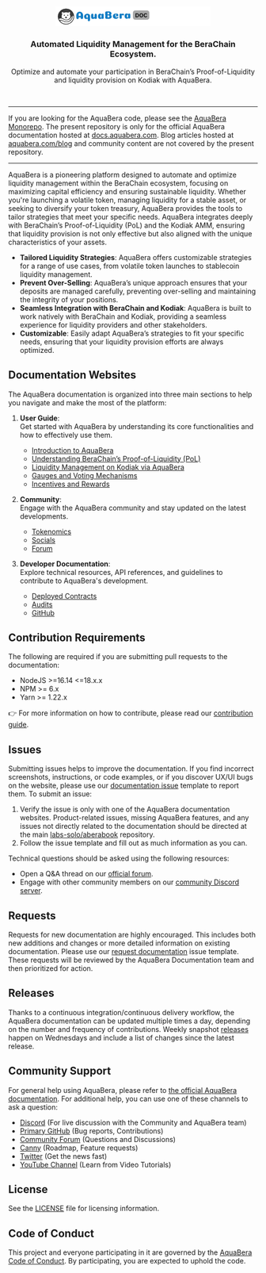 <p align="center">
  <a href="https://aquabera.com">
    <img src="./docusaurus/static/img/logo.png" width="314px" alt="AquaBera logo" />
  </a>
</p>
<h3 align="center">Automated Liquidity Management for the BeraChain Ecosystem.</h3>
<p align="center">Optimize and automate your participation in BeraChain’s Proof-of-Liquidity and liquidity provision on Kodiak with AquaBera.</p>
<br />

---

If you are looking for the AquaBera code, please see the [AquaBera Monorepo](https://github.com/labs-solo/aberabook). The present repository is only for the official AquaBera documentation hosted at [docs.aquabera.com](https://docs.aquabera.com). Blog articles hosted at [aquabera.com/blog](https://aquabera.com/blog) and community content are not covered by the present repository.

---

AquaBera is a pioneering platform designed to automate and optimize liquidity management within the BeraChain ecosystem, focusing on maximizing capital efficiency and ensuring sustainable liquidity. Whether you're launching a volatile token, managing liquidity for a stable asset, or seeking to diversify your token treasury, AquaBera provides the tools to tailor strategies that meet your specific needs. AquaBera integrates deeply with BeraChain’s Proof-of-Liquidity (PoL) and the Kodiak AMM, ensuring that liquidity provision is not only effective but also aligned with the unique characteristics of your assets.

- **Tailored Liquidity Strategies**: AquaBera offers customizable strategies for a range of use cases, from volatile token launches to stablecoin liquidity management.
- **Prevent Over-Selling**: AquaBera’s unique approach ensures that your deposits are managed carefully, preventing over-selling and maintaining the integrity of your positions.
- **Seamless Integration with BeraChain and Kodiak**: AquaBera is built to work natively with BeraChain and Kodiak, providing a seamless experience for liquidity providers and other stakeholders.
- **Customizable**: Easily adapt AquaBera’s strategies to fit your specific needs, ensuring that your liquidity provision efforts are always optimized.

## Documentation Websites

The AquaBera documentation is organized into three main sections to help you navigate and make the most of the platform:

1. **User Guide**:  
   Get started with AquaBera by understanding its core functionalities and how to effectively use them.
   - [Introduction to AquaBera](#)
   - [Understanding BeraChain’s Proof-of-Liquidity (PoL)](#)
   - [Liquidity Management on Kodiak via AquaBera](#)
   - [Gauges and Voting Mechanisms](#)
   - [Incentives and Rewards](#)

2. **Community**:  
   Engage with the AquaBera community and stay updated on the latest developments.
   - [Tokenomics](#)
   - [Socials](#)
   - [Forum](#)

3. **Developer Documentation**:  
   Explore technical resources, API references, and guidelines to contribute to AquaBera's development.
   - [Deployed Contracts](#)
   - [Audits](#)
   - [GitHub](#)

## Contribution Requirements

The following are required if you are submitting pull requests to the documentation:

- NodeJS >=16.14 <=18.x.x
- NPM >= 6.x
- Yarn >= 1.22.x

👉 For more information on how to contribute, please read our [contribution guide](./CONTRIBUTING.md).

## Issues

Submitting issues helps to improve the documentation. If you find incorrect screenshots, instructions, or code examples, or if you discover UX/UI bugs on the website, please use our [documentation issue](https://github.com/labs-solo/aberabook/issues/new?template=BUG_REPORT.yml) template to report them. To submit an issue:

1. Verify the issue is only with one of the AquaBera documentation websites. Product-related issues, missing AquaBera features, and any issues not directly related to the documentation should be directed at the main [labs-solo/aberabook](https://github.com/labs-solo/aberabook) repository.
2. Follow the issue template and fill out as much information as you can.

Technical questions should be asked using the following resources:

- Open a Q&A thread on our [official forum](https://forum.aquabera.com).
- Engage with other community members on our [community Discord server](https://discord.aquabera.com).

## Requests

Requests for new documentation are highly encouraged. This includes both new additions and changes or more detailed information on existing documentation. Please use our [request documentation](https://github.com/labs-solo/aberabook/issues/new?template=DOC_REQUEST.md&title%5B%5D=REQUEST) issue template. These requests will be reviewed by the AquaBera Documentation team and then prioritized for action.

## Releases

Thanks to a continuous integration/continuous delivery workflow, the AquaBera documentation can be updated multiple times a day, depending on the number and frequency of contributions. Weekly snapshot [releases](https://github.com/labs-solo/aberabook/releases) happen on Wednesdays and include a list of changes since the latest release.

## Community Support

For general help using AquaBera, please refer to [the official AquaBera documentation](https://docs.aquabera.com). For additional help, you can use one of these channels to ask a question:

- [Discord](https://discord.aquabera.com) (For live discussion with the Community and AquaBera team)
- [Primary GitHub](https://github.com/labs-solo/aberabook) (Bug reports, Contributions)
- [Community Forum](https://forum.aquabera.com) (Questions and Discussions)
- [Canny](https://aquabera.canny.io/) (Roadmap, Feature requests)
- [Twitter](https://twitter.com/aquabera) (Get the news fast)
- [YouTube Channel](https://www.youtube.com/aquabera) (Learn from Video Tutorials)

## License

See the [LICENSE](./LICENSE) file for licensing information.

## Code of Conduct

This project and everyone participating in it are governed by the [AquaBera Code of Conduct](CODE_OF_CONDUCT.md). By participating, you are expected to uphold the code.
